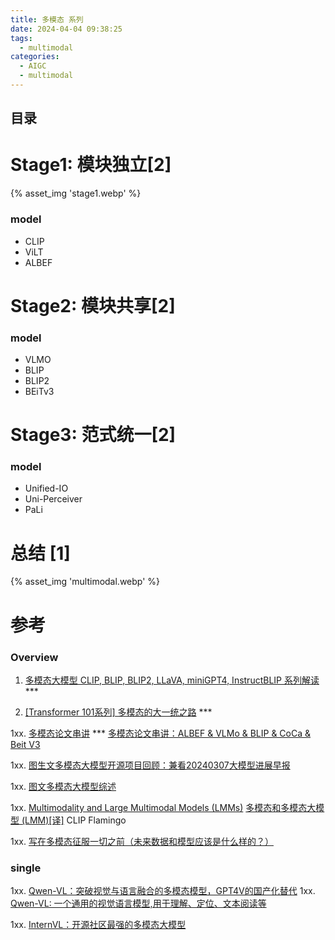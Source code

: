 ```yaml
---
title: 多模态 系列
date: 2024-04-04 09:38:25
tags:
  - multimodal
categories:
  - AIGC  
  - multimodal
---
```


<p></p>
<!-- more -->

## 目录
<!-- toc -->

# Stage1: 模块独立[2]
{% asset_img  'stage1.webp' %}

### model
+ CLIP
+ ViLT
+ ALBEF

#  Stage2: 模块共享[2]

### model
+ VLMO
+ BLIP
+ BLIP2
+ BEiTv3

# Stage3: 范式统一[2]
### model
+ Unified-IO
+ Uni-Perceiver
+ PaLi

# 总结 [1]
{% asset_img  'multimodal.webp' %}

# 参考
### Overview
1. [多模态大模型 CLIP, BLIP, BLIP2, LLaVA, miniGPT4, InstructBLIP 系列解读](https://zhuanlan.zhihu.com/p/653902791) ***

2. [[Transformer 101系列] 多模态的大一统之路](https://zhuanlan.zhihu.com/p/643969218)  *** 

1xx. [多模态论文串讲](https://blog.csdn.net/qq_52038588/article/details/133893013) ***
   [多模态论文串讲：ALBEF & VLMo & BLIP & CoCa & Beit V3](https://blog.csdn.net/qq_40168949/article/details/130374733)


1xx. [图生文多模态大模型开源项目回顾：兼看20240307大模型进展早报](https://mp.weixin.qq.com/s?__biz=MzAxMjc3MjkyMg==&mid=2648409338&idx=1&sn=5445ff1e9bedc561393b6da63fdf71f9)

1xx. [图文多模态大模型综述](https://zhuanlan.zhihu.com/p/662889725)

1xx. [Multimodality and Large Multimodal Models (LMMs)](https://huyenchip.com/2023/10/10/multimodal.html)
   [多模态和多模态大模型 (LMM)[译]](https://baoyu.io/translations/lmm/multimodality-and-large-multimodal-models)  CLIP Flamingo

1xx. [写在多模态征服一切之前（未来数据和模型应该是什么样的？）](https://zhuanlan.zhihu.com/p/667942680)

### single
1xx. [Qwen-VL：突破视觉与语言融合的多模态模型，GPT4V的国产化替代](https://zhuanlan.zhihu.com/p/660662864)
1xx. [Qwen-VL: 一个通用的视觉语言模型,用于理解、定位、文本阅读等](https://zhuanlan.zhihu.com/p/657385270)

1xx. [InternVL：开源社区最强的多模态大模型](https://zhuanlan.zhihu.com/p/675877376)
